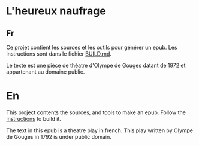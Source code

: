 # L'heureux naufrage

## Fr

Ce projet contient les sources et les outils pour générer un epub. Les instructions sont dans le fichier [BUILD.md](BUILD.md).

Le texte est une pièce de théatre d'Olympe de Gouges datant de 1972 et appartenant au domaine public.

# En

This project contents the sources, and tools to make an epub. Follow the [instructions](BUILD.en.md) to build it.

The text in this epub is a theatre play in french. This play written by Olympe de Gouges in 1792 is under public domain.
